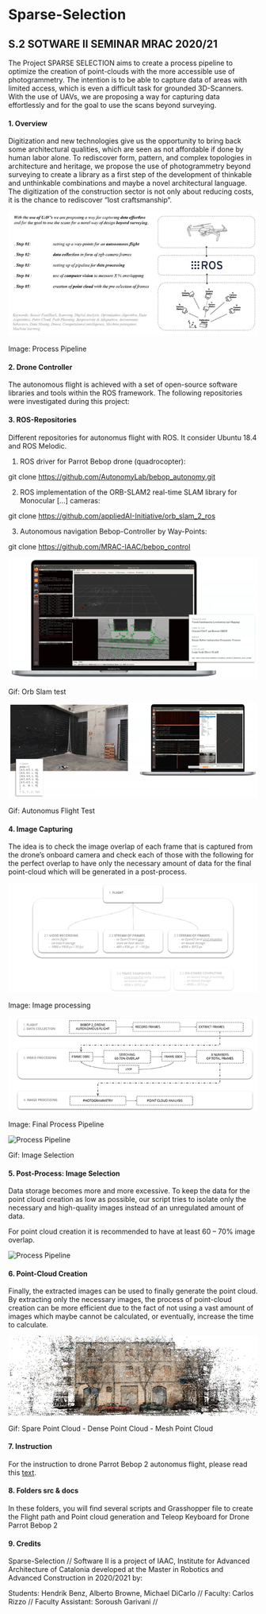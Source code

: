 # Sparse-Selection
S.2 SOTWARE II SEMINAR MRAC 2020/21
---
The Project SPARSE SELECTION aims to create a process pipeline to optimize the creation of point-clouds with the more accessible use of photogrammetry. The intention is to be able to capture data of areas with limited access, which is even a difficult task for grounded 3D-Scanners. With the use of UAVs, we are proposing a way for capturing data effortlessly and for the goal to use the scans beyond surveying.

#### 1. Overview

Digitization and new technologies give us the opportunity to bring back some architectural qualities, which are seen as not affordable if done by human labor alone. To rediscover form, pattern, and complex topologies in architecture and heritage, we propose the use of photogrammetry beyond surveying to create a library as a first step of the development of thinkable and unthinkable combinations and maybe a novel architectural language. The digitization of the construction sector is not only about reducing costs, it is the chance to rediscover “lost craftsmanship“.

![Process Pipeline](https://github.com/MRAC-IAAC/Sparse-Selection/blob/main/docs/210310_software-ii_final.jpg?raw=true)

Image: Process Pipeline

#### 2. Drone Controller

The autonomous flight is achieved with a set of open-source software libraries and tools within the ROS framework. The following repositories were investigated during this project:

#### 3. ROS-Repositories

Different repositories for autonomus flight with ROS. It consider Ubuntu 18.4 and ROS Melodic.

1. ROS driver for Parrot Bebop drone (quadrocopter):

git clone https://github.com/AutonomyLab/bebop_autonomy.git

2. ROS implementation of the ORB-SLAM2 real-time SLAM library for Monocular […] cameras:

git clone https://github.com/appliedAI-Initiative/orb_slam_2_ros

3. Autonomous navigation Bebop-Controller by Way-Points:

git clone https://github.com/MRAC-IAAC/bebop_control

![Process Pipeline](https://github.com/MRAC-IAAC/Sparse-Selection/blob/main/docs/orb_slam_730p.gif?raw=true)

Gif: Orb Slam test

![Process Pipeline](https://github.com/MRAC-IAAC/Sparse-Selection/blob/main/docs/autonomous_flight_730p.gif?raw=true)

Gif: Autonomus Flight Test

#### 4. Image Capturing

The idea is to check the image overlap of each frame that is captured from the drone’s onboard camera and check each of those with the following for the perfect overlap to have only the necessary amount of data for the final point-cloud which will be generated in a post-process.

![Process Pipeline](https://github.com/MRAC-IAAC/Sparse-Selection/blob/main/docs/image_processing.jpg?raw=true)

Image: Image processing

![Process Pipeline](https://github.com/MRAC-IAAC/Sparse-Selection/blob/main/docs/final_process_pipeline.jpg?raw=true)

Image: Final Process Pipeline

![Process Pipeline](https://github.com/MRAC-IAAC/Sparse-Selection/blob/main/docs/opencv_image-selection.gif?raw=true)

Gif: Image Selection

#### 5. Post-Process: Image Selection

Data storage becomes more and more excessive. To keep the data for the point cloud creation as low as possible, our script tries to isolate only the necessary and high-quality images instead of an unregulated amount of data.

For point cloud creation it is recommended to have at least 60 – 70% image overlap.

![Process Pipeline](https://github.com/MRAC-IAAC/Sparse-Selection/blob/main/docs/video-gif-small.gif?raw=true)

#### 6. Point-Cloud Creation

Finally, the extracted images can be used to finally generate the point cloud. By extracting only the necessary images, the process of point-cloud creation can be more efficient due to the fact of not using a vast amount of images which maybe cannot be calculated, or eventually, increase the time to calculate.

![Process Pipeline](https://github.com/MRAC-IAAC/Sparse-Selection/blob/main/docs/point_cloud_creation.gif?raw=true)

Gif: Spare Point Cloud - Dense Point Cloud - Mesh Point Cloud

#### 7. Instruction

For the instruction to drone Parrot Bebop 2 autonomus flight, please read this [text](https://github.com/MRAC-IAAC/Sparse-Selection/blob/main/src/INSTRUCTION.md).  

#### 8. Folders src & docs

In these folders, you will find several scripts and Grasshopper file to create the Flight path and Point cloud generation and Teleop Keyboard for Drone Parrot Bebop 2 

#### 9. Credits
Sparse-Selection // Software II is a project of IAAC, Institute for Advanced Architecture of Catalonia developed at the Master in Robotics and Advanced Construction in 2020/2021 by:

Students: Hendrik Benz, Alberto Browne, Michael DiCarlo // Faculty: Carlos Rizzo // Faculty Assistant: Soroush Garivani //